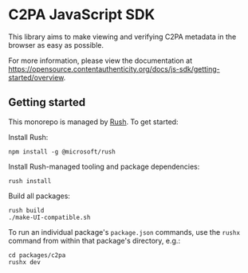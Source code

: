# C2PA JavaScript SDK

This library aims to make viewing and verifying C2PA metadata in the browser as easy as possible.

For more information, please view the documentation at https://opensource.contentauthenticity.org/docs/js-sdk/getting-started/overview.

## Getting started

This monorepo is managed by [Rush](https://rushjs.io/). To get started:

Install Rush:
```
npm install -g @microsoft/rush
```
Install Rush-managed tooling and package dependencies: 
```
rush install
```
Build all packages:
```
rush build 
./make-UI-compatible.sh
```

To run an individual package's `package.json` commands, use the `rushx` command from within that package's directory, e.g.:
```
cd packages/c2pa
rushx dev
```
